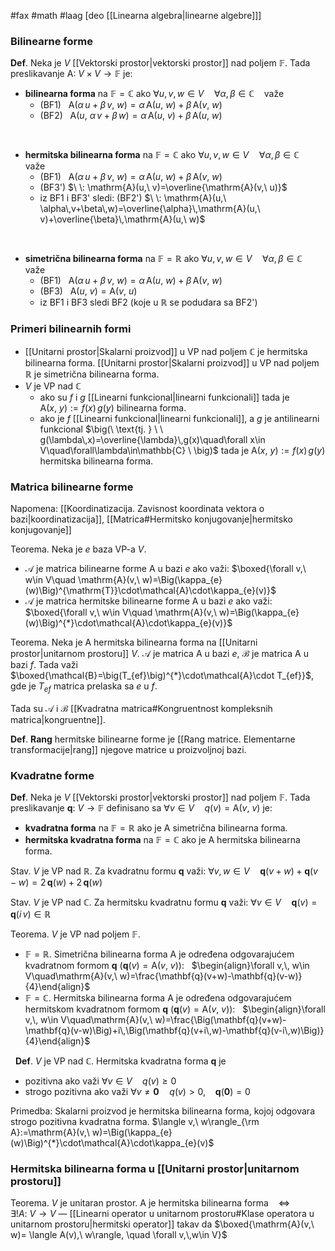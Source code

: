 #fax #math #laag [deo [[Linearna algebra|linearne algebre]]]

### Bilinearne forme
**Def**. Neka je $V$ [[Vektorski prostor|vektorski prostor]] nad poljem $\mathbb{F}$. Tada preslikavanje $\mathrm{A}:\ V\times V\to \mathbb{F}$ je:
- **bilinearna forma** na $\mathbb{F}=\mathbb{C}$ ako
  $\forall u,\,v,\,w\in V\quad \forall\alpha,\,\beta\in\mathbb{C}\ \ \:$ važe
	- (BF1) $\ \: \mathrm{A}(\alpha\,u+\beta\,v,\ w)=\alpha\,\mathrm{A}(u,\ w)+\beta\,\mathrm{A}(v,\ w)$
	- (BF2) $\ \: \mathrm{A}(u,\ \alpha\,v+\beta\,w)=\alpha\,\mathrm{A}(u,\ v)+\beta\,\mathrm{A}(u,\ w)$

$\:$
- **hermitska bilinearna forma** na $\mathbb{F}=\mathbb{C}$ ako
   $\forall u,\,v,\,w\in V\quad \forall\alpha,\,\beta\in\mathbb{C}\ \ \:$ važe
	- (BF1) $\ \: \mathrm{A}(\alpha\,u+\beta\,v,\ w)=\alpha\,\mathrm{A}(u,\ w)+\beta\,\mathrm{A}(v,\ w)$
	- (BF3') $\ \: \mathrm{A}(u,\ v)=\overline{\mathrm{A}(v,\ u)}$
	  $\:$
	- iz BF1 i BF3' sledi:
	  (BF2') $\ \: \mathrm{A}(u,\ \alpha\,v+\beta\,w)=\overline{\alpha}\,\mathrm{A}(u,\ v)+\overline{\beta}\,\mathrm{A}(u,\ w)$

$\:$
- **simetrična bilinearna forma** na $\mathbb{F}=\mathbb{R}$ ako
   $\forall u,\,v,\,w\in V\quad \forall\alpha,\,\beta\in\mathbb{C}\ \ \:$ važe
	- (BF1) $\ \: \mathrm{A}(\alpha\,u+\beta\,v,\ w)=\alpha\,\mathrm{A}(u,\ w)+\beta\,\mathrm{A}(v,\ w)$
	- (BF3) $\ \: \mathrm{A}(u,\ v)=\mathrm{A}(v,\ u)$
	  $\:$
	- iz BF1 i BF3 sledi BF2 (koje u $\mathbb{R}$ se podudara sa BF2')


### Primeri bilinearnih formi 
- [[Unitarni prostor|Skalarni proizvod]] u VP nad poljem $\mathbb{C}$ je hermitska bilinearna forma.
[[Unitarni prostor|Skalarni proizvod]] u VP nad poljem $\mathbb{R}$ je simetrična bilinearna forma.
- $V$ je VP nad $\mathbb{C}$
  - ako su $f$ i $g$ [[Linearni funkcional|linearni funkcionali]] tada je $\mathrm{A}(x,\ y):=f(x)\,g(y)$ bilinearna forma.
  - ako je $f$ [[Linearni funkcional|linearni funkcionali]], a $g$ je antilinearni funkcional $\big(\ \text{tj. } \ \ g(\lambda\,x)=\overline{\lambda}\,g(x)\quad\forall x\in V\quad\forall\lambda\in\mathbb{C} \ \big)$ tada je $\mathrm{A}(x,\ y):=f(x)\,g(y)$ hermitska bilinearna forma.

### Matrica bilinearne forme

Napomena: [[Koordinatizacija. Zavisnost koordinata vektora o bazi|koordinatizacija]], [[Matrica#Hermitsko konjugovanje|hermitsko konjugovanje]]

Teorema. Neka je $e$ baza VP-a $V.$
- $\mathcal{A}$ je matrica bilinearne forme $\mathrm{A}$ u bazi $e$ ako važi:
  $\boxed{\forall v,\ w\in V\quad \mathrm{A}(v,\ w)=\Big(\kappa_{e}(w)\Big)^{\mathrm{T}}\cdot\mathcal{A}\cdot\kappa_{e}(v)}$
  $\:$
- $\mathcal{A}$ je matrica hermitske bilinearne forme $\mathrm{A}$ u bazi $e$ ako važi:
  $\boxed{\forall v,\ w\in V\quad \mathrm{A}(v,\ w)=\Big(\kappa_{e}(w)\Big)^{*}\cdot\mathcal{A}\cdot\kappa_{e}(v)}$

Teorema. Neka je $\mathrm{A}$ hermitska bilinearna forma na [[Unitarni prostor|unitarnom prostoru]] $V$. $\mathcal{A}$ je matrica $\mathrm{A}$ u bazi $e$, $\mathcal{B}$ je matrica $\mathrm{A}$ u bazi $f$. Tada važi 
$\boxed{\mathcal{B}=\big(T_{ef}\big)^{*}\cdot\mathcal{A}\cdot T_{ef}}$, gde je $T_{ef}$ matrica prelaska sa $e$ u $f$.

Tada su $\mathcal{A}$ i $\mathcal{B}$ [[Kvadratna matrica#Kongruentnost kompleksnih matrica|kongruentne]].

**Def**. **Rang** hermitske bilinearne forme je [[Rang matrice. Elementarne transformacije|rang]] njegove matrice u proizvoljnoj bazi.

### Kvadratne forme

**Def**. Neka je $V$ [[Vektorski prostor|vektorski prostor]] nad poljem $\mathbb{F}$. Tada preslikavanje $\mathbf{q}:\ V\to \mathbb{F}$ definisano sa $\forall v\in V\quad q(v)=\mathrm{A}(v,\ v)$ je:
- **kvadratna forma** na $\mathbb{F}=\mathbb{R}$ ako je $\mathrm{A}$ simetrična bilinearna forma.
- **hermitska kvadratna forma** na $\mathbb{F}=\mathbb{C}$ ako je $\mathrm{A}$ hermitska bilinearna forma.

Stav. $V$ je VP nad $\mathbb{R}$. Za kvadratnu formu $\mathbf{q}$ važi:
$\forall v,\,w\in V\quad \mathbf{q}(v+w)+\mathbf{q}(v-w)=2\,\mathbf{q}(w)+2\,\mathbf{q}(w)$

Stav. $V$ je VP nad $\mathbb{C}$. Za hermitsku kvadratnu formu $\mathbf{q}$ važi:
$\forall v\in V\quad \mathbf{q}(v)=\mathbf{q}(i\,v)\in\mathbb{R}$

Teorema. $V$ je VP nad poljem $\mathbb{F}.$
- $\mathbb{F}=\mathbb{R}$. Simetrična bilinearna forma $\mathrm{A}$ je određena odgovarajućem kvadratnom formom $\mathbf{q}$ $\Big(\mathbf{q}(v)=\mathrm{A}(v,\ v)\Big)$:
  $\:$
$\begin{align}\forall v,\, w\in V\quad\mathrm{A}(v,\ w)=\frac{\mathbf{q}(v+w)-\mathbf{q}(v-w)}{4}\end{align}$
$\:$
- $\mathbb{F}=\mathbb{C}$. Hermitska bilinearna forma $\mathrm{A}$ je određena odgovarajućem hermitskom kvadratnom formom $\mathbf{q}$ $\Big(\mathbf{q}(v)=\mathrm{A}(v,\ v)\Big)$:
$\:$
$\begin{align}\forall v,\, w\in V\quad\mathrm{A}(v,\ w)=\frac{\Big(\mathbf{q}(v+w)-\mathbf{q}(v-w)\Big)+i\,\Big(\mathbf{q}(v+i\,w)-\mathbf{q}(v-i\,w)\Big)}{4}\end{align}$

$\:$
**Def**. $V$ je VP nad $\mathbb{C}$. Hermitska kvadratna forma $\mathbf{q}$ je
- pozitivna ako važi $\forall v\in V\quad q(v)\geqslant0$
- strogo pozitivna ako važi $\forall v\ne\mathbf{0}\quad q(v)>0$, $\ \:$ $\mathbf{q}(\mathbf{0})=0$

Primedba: Skalarni proizvod je hermitska bilinearna forma, kojoj odgovara strogo pozitivna kvadratna forma. 
$\langle v,\ w\rangle_{\rm A}:=\mathrm{A}(v,\ w)=\Big(\kappa_{e}(w)\Big)^{*}\cdot\mathcal{A}\cdot\kappa_{e}(v)$

### Hermitska bilinearna forma u [[Unitarni prostor|unitarnom prostoru]]

Teorema. $V$ je unitaran prostor. $\mathrm{A}$ je hermitska bilinearna forma $\ \:$ $\Leftrightarrow$ $\ \:$ $\exists!A: \ V\to V$ — [[Linearni operator u unitarnom prostoru#Klase operatora u unitarnom prostoru|hermitski operator]] takav da $\boxed{\mathrm{A}(v,\ w)= \langle A(v),\ w\rangle, \quad \forall v,\,w\in V}$